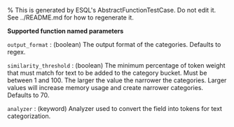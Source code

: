% This is generated by ESQL's AbstractFunctionTestCase. Do not edit it. See ../README.md for how to regenerate it.

**Supported function named parameters**

`output_format`
:   (boolean) The output format of the categories. Defaults to regex.

`similarity_threshold`
:   (boolean) The minimum percentage of token weight that must match for text to be added to the category bucket. Must be between 1 and 100. The larger the value the narrower the categories. Larger values will increase memory usage and create narrower categories. Defaults to 70.

`analyzer`
:   (keyword) Analyzer used to convert the field into tokens for text categorization.

